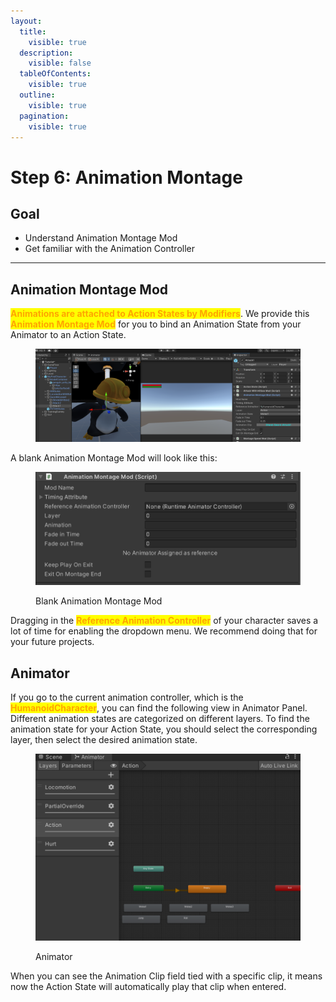 ```yaml
---
layout:
  title:
    visible: true
  description:
    visible: false
  tableOfContents:
    visible: true
  outline:
    visible: true
  pagination:
    visible: true
---
```


# Step 6: Animation Montage

## Goal

* Understand Animation Montage Mod
* Get familiar with the Animation Controller

***

## Animation Montage Mod

<mark style="color:orange;">**Animations are attached to Action States by Modifiers**</mark>. We provide this <mark style="color:orange;">**Animation Montage Mod**</mark> for you to bind an Animation State from your Animator to an Action State.

<figure><img src="../../.gitbook/assets/image (12).png" alt=""><figcaption></figcaption></figure>

A blank Animation Montage Mod will look like this:

<figure><img src="../../.gitbook/assets/image (42).png" alt=""><figcaption><p>Blank Animation Montage Mod</p></figcaption></figure>

Dragging in the <mark style="color:orange;">**Reference Animation Controller**</mark> of your character saves a lot of time for enabling the dropdown menu. We recommend doing that for your future projects.

## Animator

If you go to the current animation controller, which is the <mark style="color:orange;">**HumanoidCharacter**</mark>, you can find the following view in Animator Panel. Different animation states are categorized on different layers. To find the animation state for your Action State, you should select the corresponding layer, then select the desired animation state.&#x20;

<figure><img src="../../.gitbook/assets/image (43).png" alt=""><figcaption><p>Animator</p></figcaption></figure>

When you can see the Animation Clip field tied with a specific clip, it means now the Action State will automatically play that clip when entered.&#x20;
